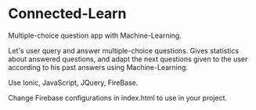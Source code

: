# Connected-Learn
Multiple-choice question app with Machine-Learning.

Let's user query and answer multiple-choice questions. Gives statistics about answered questions, and adapt the next questions given to the user according to his past answers using Machine-Learning.

Use Ionic, JavaScript, JQuery, FireBase.

Change Firebase configurations in index.html to use in your project.
